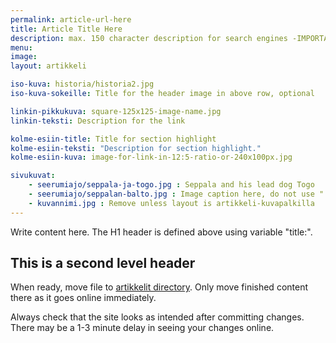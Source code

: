 ```yaml
---
permalink: article-url-here
title: Article Title Here
description: max. 150 character description for search engines -IMPORTANT-
menu: 
image:
layout: artikkeli

iso-kuva: historia/historia2.jpg
iso-kuva-sokeille: Title for the header image in above row, optional

linkin-pikkukuva: square-125x125-image-name.jpg
linkin-teksti: Description for the link

kolme-esiin-title: Title for section highlight
kolme-esiin-teksti: "Description for section highlight."
kolme-esiin-kuva: image-for-link-in-12:5-ratio-or-240x100px.jpg

sivukuvat:
    - seerumiajo/seppala-ja-togo.jpg : Seppala and his lead dog Togo
    - seerumiajo/seppalan-balto.jpg : Image caption here, do not use ":"
    - kuvannimi.jpg : Remove unless layout is artikkeli-kuvapalkilla 
---
```


Write content here. The H1 header is defined above using variable "title:".

## This is a second level header

When ready, move file to [artikkelit directory](../artikkelit). Only move finished content there as it goes online
 immediately. 

Always check that the site looks as intended after committing changes. There may be a 1-3 minute 
delay in seeing your changes online.